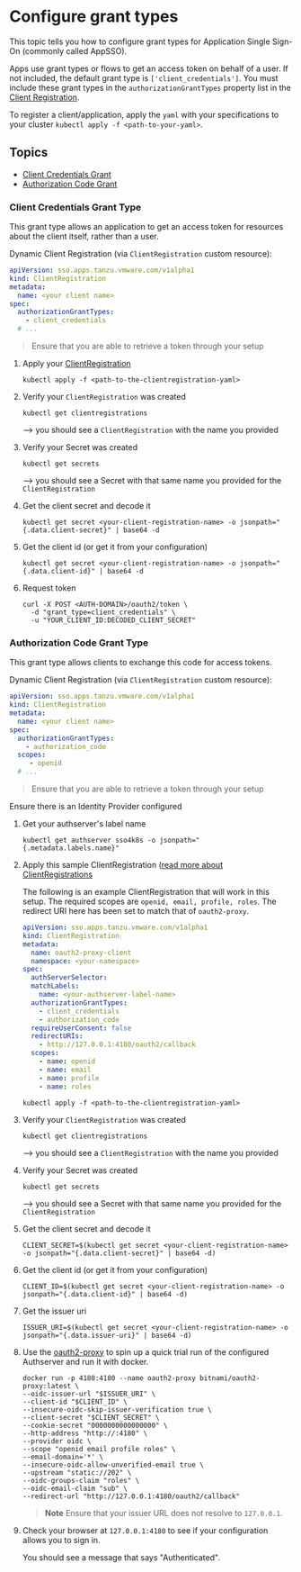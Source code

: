 # Configure grant types

This topic tells you how to configure grant types for Application Single Sign-On
(commonly called AppSSO).

Apps use grant types or flows to get an access token on behalf of a user.
If not included, the default grant type is `['client_credentials']`.
You must include these grant types in the `authorizationGrantTypes` property list
in the [Client Registration](../reference/api/clientregistration.hbs.md).

To register a client/application, apply the `yaml` with your specifications to your cluster
`kubectl apply -f <path-to-your-yaml>`.

## Topics

- [Client Credentials Grant](#client-credentials-grant-type)
- [Authorization Code Grant](#authorization-code-grant-type)

### Client Credentials Grant Type

This grant type allows an application to get an access token for resources about the client itself, rather than a user.

Dynamic Client Registration (via `ClientRegistration` custom resource):

```yaml
apiVersion: sso.apps.tanzu.vmware.com/v1alpha1
kind: ClientRegistration
metadata:
  name: <your client name>
spec:
  authorizationGrantTypes:
    - client_credentials
  # ...
```

> Ensure that you are able to retrieve a token through your setup

1. Apply your [ClientRegistration](../reference/api/clientregistration.hbs.md#example)

   ```console
   kubectl apply -f <path-to-the-clientregistration-yaml>
   ```

2. Verify your `ClientRegistration` was created

   ```console
   kubectl get clientregistrations
   ```

   --> you should see a `ClientRegistration` with the name you provided
3. Verify your Secret was created

   ```console
   kubectl get secrets
   ```

   --> you should see a Secret with that same name you provided for the `ClientRegistration`
4. Get the client secret and decode it

   ```console
   kubectl get secret <your-client-registration-name> -o jsonpath="{.data.client-secret}" | base64 -d
   ```

5. Get the client id (or get it from your configuration)

   ```console
   kubectl get secret <your-client-registration-name> -o jsonpath="{.data.client-id}" | base64 -d
   ```

6. Request token

   ```console
   curl -X POST <AUTH-DOMAIN>/oauth2/token \
     -d "grant_type=client_credentials" \
     -u "YOUR_CLIENT_ID:DECODED_CLIENT_SECRET"
   ```

### Authorization Code Grant Type

This grant type allows clients to exchange this code for access tokens.

Dynamic Client Registration (via `ClientRegistration` custom resource):

```yaml
apiVersion: sso.apps.tanzu.vmware.com/v1alpha1
kind: ClientRegistration
metadata:
  name: <your client name>
spec:
  authorizationGrantTypes:
    - authorization_code
  scopes:
     - openid
  # ...
```

> Ensure that you are able to retrieve a token through your setup

Ensure there is an Identity Provider configured

1. Get your authserver's label name

   ```console
   kubectl get authserver sso4k8s -o jsonpath="{.metadata.labels.name}"
   ```

2. Apply this sample ClientRegistration ([read more about ClientRegistrations](../reference/api/clientregistration.hbs.md)

   The following is an example ClientRegistration that will work in this setup. The required scopes
   are `openid, email, profile,
   roles`. The redirect URI here has been set to match that of `oauth2-proxy`.

    ```yaml
    apiVersion: sso.apps.tanzu.vmware.com/v1alpha1
    kind: ClientRegistration
    metadata:
      name: oauth2-proxy-client
      namespace: <your-namespace>
    spec:
      authServerSelector:
      matchLabels:
        name: <your-authserver-label-name>
      authorizationGrantTypes:
        - client_credentials
        - authorization_code
      requireUserConsent: false
      redirectURIs:
        - http://127.0.0.1:4180/oauth2/callback
      scopes:
        - name: openid
        - name: email
        - name: profile
        - name: roles
    ```

   ```console
   kubectl apply -f <path-to-the-clientregistration-yaml>
   ```

3. Verify your `ClientRegistration` was created

   ```console
   kubectl get clientregistrations
   ```

   --> you should see a `ClientRegistration` with the name you provided
4. Verify your Secret was created

   ```console
   kubectl get secrets
   ```

   --> you should see a Secret with that same name you provided for the `ClientRegistration`
5. Get the client secret and decode it

   ```console
   CLIENT_SECRET=$(kubectl get secret <your-client-registration-name> -o jsonpath="{.data.client-secret}" | base64 -d)
   ```

6. Get the client id (or get it from your configuration)

   ```console
   CLIENT_ID=$(kubectl get secret <your-client-registration-name> -o jsonpath="{.data.client-id}" | base64 -d)
   ```

7. Get the issuer uri

   ```console
   ISSUER_URI=$(kubectl get secret <your-client-registration-name> -o jsonpath="{.data.issuer-uri}" | base64 -d)
   ```

8. Use the [oauth2-proxy](https://oauth2-proxy.github.io/oauth2-proxy/) to spin up a quick trial run of the configured
Authserver and run it with docker.

   ```console
   docker run -p 4180:4180 --name oauth2-proxy bitnami/oauth2-proxy:latest \
   --oidc-issuer-url "$ISSUER_URI" \
   --client-id "$CLIENT_ID" \
   --insecure-oidc-skip-issuer-verification true \
   --client-secret "$CLIENT_SECRET" \
   --cookie-secret "0000000000000000" \
   --http-address "http://:4180" \
   --provider oidc \
   --scope "openid email profile roles" \
   --email-domain='*' \
   --insecure-oidc-allow-unverified-email true \
   --upstream "static://202" \
   --oidc-groups-claim "roles" \
   --oidc-email-claim "sub" \
   --redirect-url "http://127.0.0.1:4180/oauth2/callback"
   ```

   >**Note** Ensure that your issuer URL does not resolve to `127.0.0.1`.

9. Check your browser at `127.0.0.1:4180` to see if your configuration allows you to sign in.

   You should see a message that says "Authenticated".
